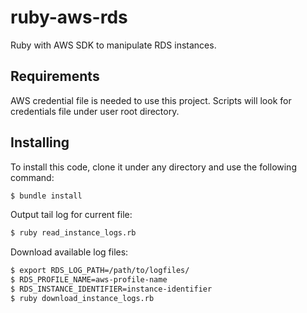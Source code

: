 # ruby-aws-rds
Ruby with AWS SDK to manipulate RDS instances. 

Requirements
------------

AWS credential file is needed to use this project. Scripts will look for credentials file under user root directory. 

Installing
----------

To install this code, clone it under any directory and use the following command:
```sh
$ bundle install
```

Output tail log for current file:
```sh
$ ruby read_instance_logs.rb
```

Download available log files:
```sh
$ export RDS_LOG_PATH=/path/to/logfiles/
$ RDS_PROFILE_NAME=aws-profile-name
$ RDS_INSTANCE_IDENTIFIER=instance-identifier
$ ruby download_instance_logs.rb 
```